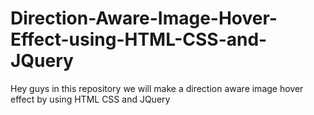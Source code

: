 # Direction-Aware-Image-Hover-Effect-using-HTML-CSS-and-JQuery
Hey guys in this repository we will make a direction aware image hover effect by using HTML CSS and JQuery
